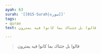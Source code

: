 ```yaml
---
ayah: 63
surah: '[[015-Surah|سورة]]'
tags:
- quran
text: قالوا بل جئناك بما كانوا فيه يمترون

---
```

> قالوا بل جئناك بما كانوا فيه يمترون
